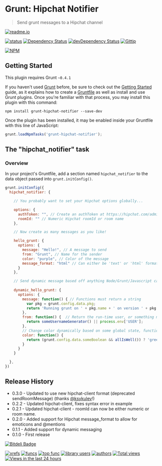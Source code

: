 # Grunt: Hipchat Notifier
> Send grunt messages to a Hipchat channel

[![readme.io](https://www.filepicker.io/api/file/cELagUuS7qFS59eScMax)](http://grunt-hipchat-notifier.readme.io/)

[![status](https://sourcegraph.com/api/repos/github.com/logankoester/grunt-hipchat-notifier/badges/status.png)](https://sourcegraph.com/github.com/logankoester/grunt-hipchat-notifier)
[![Dependency Status](https://david-dm.org/logankoester/grunt-hipchat-notifier.png)](https://david-dm.org/logankoester/grunt-hipchat-notifier)
[![devDependency Status](https://david-dm.org/logankoester/grunt-hipchat-notifier/dev-status.png)](https://david-dm.org/logankoester/grunt-hipchat-notifier#info=devDependencies)
[![Gittip](http://img.shields.io/gittip/logankoester.png)](https://www.gittip.com/logankoester/)

[![NPM](https://nodei.co/npm/grunt-hipchat-notifier.png?downloads=true)](https://nodei.co/npm/grunt-hipchat-notifier/)

## Getting Started
This plugin requires Grunt `~0.4.1`

If you haven't used [Grunt](http://gruntjs.com/) before, be sure to check out the [Getting Started](http://gruntjs.com/getting-started) guide, as it explains how to create a [Gruntfile](http://gruntjs.com/sample-gruntfile) as well as install and use Grunt plugins. Once you're familiar with that process, you may install this plugin with this command:

```shell
npm install grunt-hipchat-notifier --save-dev
```

Once the plugin has been installed, it may be enabled inside your Gruntfile with this line of JavaScript:

```js
grunt.loadNpmTasks('grunt-hipchat-notifier');
```

## The "hipchat_notifier" task

### Overview
In your project's Gruntfile, add a section named `hipchat_notifier` to the data object passed into `grunt.initConfig()`.

```js
grunt.initConfig({
  hipchat_notifier: {

    // You probably want to set your Hipchat options globally...

    options: {
      authToken: "", // Create an authToken at https://hipchat.com/admin/api
      roomId: "" // Numeric Hipchat roomId or room name
    },

    // Now create as many messages as you like!

    hello_grunt: {
      options: {
        message: "Hello!", // A message to send
        from: "Grunt", // Name for the sender
        color: "purple", // Color of the message
        message_format: "html" // Can either be 'text' or 'html' format
      }
    },

    // Send dynamic message based off anything Node/Grunt/Javascript can do!
    
    dynamic_hello_grunt: {
      options: {
        message: function() { // Functions must return a string
          var pkg = grunt.config.data.pkg;
          return 'Running grunt on ' + pkg.name + ' on version ' + pkg.name;
        },
        from: function() {  // Return the run-time user, or something more creative.
          return someUsernameGenerator() || process.env['USER'];
        },
        // Change color dynamically based on some global state, function response, etc
        color: function() {
          return (grunt.config.data.someBoolean && allIsWell()) ? 'green' : 'red';
        }
      }
    }

  },
})
```

## Release History
* 0.3.0 - Updated to use new hipchat-client format (deprecated sendRoomMessage) (thanks [@ksykulev](https://github.com/ksykulev)!)
* 0.2.2 - Updated hipchat-client, fixes syntax error in example
* 0.2.1 - Updated hipchat-client - roomId can now be either numeric or room name.
* 0.2.0 - Added support for Hipchat message_format to allow for emoticons and @mentions
* 0.1.1 - Added support for dynamic messaging
* 0.1.0 - First release


[![Bitdeli Badge](https://d2weczhvl823v0.cloudfront.net/logankoester/grunt-hipchat-notifier/trend.png)](https://bitdeli.com/free "Bitdeli Badge")

[![xrefs](https://sourcegraph.com/api/repos/github.com/logankoester/grunt-hipchat-notifier/badges/xrefs.png)](https://sourcegraph.com/github.com/logankoester/grunt-hipchat-notifier)
[![funcs](https://sourcegraph.com/api/repos/github.com/logankoester/grunt-hipchat-notifier/badges/funcs.png)](https://sourcegraph.com/github.com/logankoester/grunt-hipchat-notifier)
[![top func](https://sourcegraph.com/api/repos/github.com/logankoester/grunt-hipchat-notifier/badges/top-func.png)](https://sourcegraph.com/github.com/logankoester/grunt-hipchat-notifier)
[![library users](https://sourcegraph.com/api/repos/github.com/logankoester/grunt-hipchat-notifier/badges/library-users.png)](https://sourcegraph.com/github.com/logankoester/grunt-hipchat-notifier)
[![authors](https://sourcegraph.com/api/repos/github.com/logankoester/grunt-hipchat-notifier/badges/authors.png)](https://sourcegraph.com/github.com/logankoester/grunt-hipchat-notifier)
[![Total views](https://sourcegraph.com/api/repos/github.com/logankoester/grunt-hipchat-notifier/counters/views.png)](https://sourcegraph.com/github.com/logankoester/grunt-hipchat-notifier)
[![Views in the last 24 hours](https://sourcegraph.com/api/repos/github.com/logankoester/grunt-hipchat-notifier/counters/views-24h.png)](https://sourcegraph.com/github.com/logankoester/grunt-hipchat-notifier)
